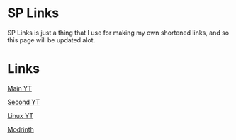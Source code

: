 # SP Links
 SP Links is just a thing that I use for making my own shortened links, and so this page will be updated alot.

# Links
[Main YT](/links/yt/)

[Second YT](/links/yt2/)

[Linux YT](/links/yt3/)

[Modrinth](/links/modrinth/)

